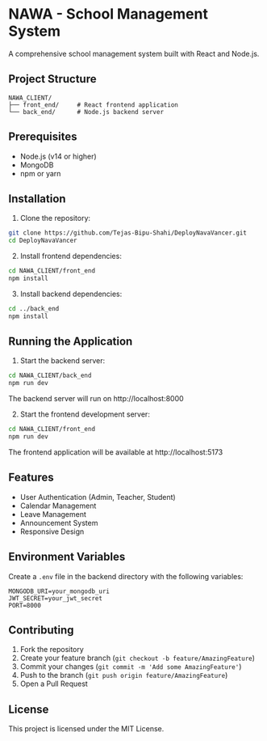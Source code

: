 # NAWA - School Management System

A comprehensive school management system built with React and Node.js.

## Project Structure

```
NAWA_CLIENT/
├── front_end/     # React frontend application
└── back_end/      # Node.js backend server
```

## Prerequisites

- Node.js (v14 or higher)
- MongoDB
- npm or yarn

## Installation

1. Clone the repository:
```bash
git clone https://github.com/Tejas-Bipu-Shahi/DeployNavaVancer.git
cd DeployNavaVancer
```

2. Install frontend dependencies:
```bash
cd NAWA_CLIENT/front_end
npm install
```

3. Install backend dependencies:
```bash
cd ../back_end
npm install
```

## Running the Application

1. Start the backend server:
```bash
cd NAWA_CLIENT/back_end
npm run dev
```
The backend server will run on http://localhost:8000

2. Start the frontend development server:
```bash
cd NAWA_CLIENT/front_end
npm run dev
```
The frontend application will be available at http://localhost:5173

## Features

- User Authentication (Admin, Teacher, Student)
- Calendar Management
- Leave Management
- Announcement System
- Responsive Design

## Environment Variables

Create a `.env` file in the backend directory with the following variables:
```
MONGODB_URI=your_mongodb_uri
JWT_SECRET=your_jwt_secret
PORT=8000
```

## Contributing

1. Fork the repository
2. Create your feature branch (`git checkout -b feature/AmazingFeature`)
3. Commit your changes (`git commit -m 'Add some AmazingFeature'`)
4. Push to the branch (`git push origin feature/AmazingFeature`)
5. Open a Pull Request

## License

This project is licensed under the MIT License. 